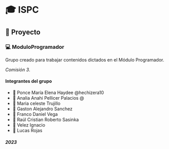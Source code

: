 # :mortar_board: ISPC
## :newspaper: Proyecto
### :computer: ModuloProgramador 
Grupo creado para trabajar contenidos dictados en el Módulo Programador.

*Comisión 3*.


#### Integrantes del grupo

- :girl: Ponce María Elena Haydee @hechizera10
- :woman: Analia Anahi Pellicer Palacios @
- :princess: Maria celeste Trujillo 
- :boy: Gaston Alejandro Sanchez 
- :man: Franco Daniel Vega 
- :man_with_gua_pi_mao: Raúl Cristian Roberto Sasinka 
- :boy: Velez Ignacio 
- :man: Lucas Rojas 

#### *2023*






